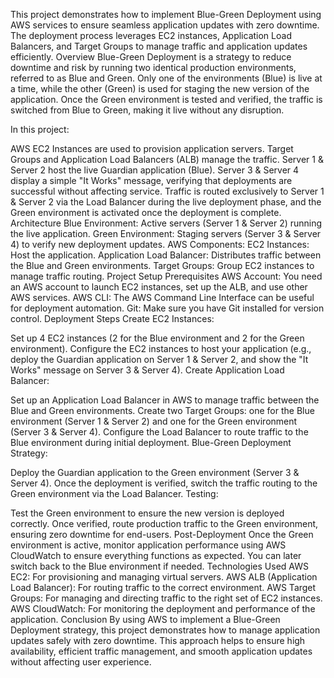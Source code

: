 This project demonstrates how to implement Blue-Green Deployment using AWS services to ensure seamless application updates with zero downtime. The deployment process leverages EC2 instances, Application Load Balancers, and Target Groups to manage traffic and application updates efficiently.
Overview
Blue-Green Deployment is a strategy to reduce downtime and risk by running two identical production environments, referred to as Blue and Green. Only one of the environments (Blue) is live at a time, while the other (Green) is used for staging the new version of the application. Once the Green environment is tested and verified, the traffic is switched from Blue to Green, making it live without any disruption.

In this project:

AWS EC2 Instances are used to provision application servers.
Target Groups and Application Load Balancers (ALB) manage the traffic.
Server 1 & Server 2 host the live Guardian application (Blue).
Server 3 & Server 4 display a simple "It Works" message, verifying that deployments are successful without affecting service.
Traffic is routed exclusively to Server 1 & Server 2 via the Load Balancer during the live deployment phase, and the Green environment is activated once the deployment is complete.
Architecture
Blue Environment: Active servers (Server 1 & Server 2) running the live application.
Green Environment: Staging servers (Server 3 & Server 4) to verify new deployment updates.
AWS Components:
EC2 Instances: Host the application.
Application Load Balancer: Distributes traffic between the Blue and Green environments.
Target Groups: Group EC2 instances to manage traffic routing.
Project Setup
Prerequisites
AWS Account: You need an AWS account to launch EC2 instances, set up the ALB, and use other AWS services.
AWS CLI: The AWS Command Line Interface can be useful for deployment automation.
Git: Make sure you have Git installed for version control.
Deployment Steps
Create EC2 Instances:

Set up 4 EC2 instances (2 for the Blue environment and 2 for the Green environment).
Configure the EC2 instances to host your application (e.g., deploy the Guardian application on Server 1 & Server 2, and show the "It Works" message on Server 3 & Server 4).
Create Application Load Balancer:

Set up an Application Load Balancer in AWS to manage traffic between the Blue and Green environments.
Create two Target Groups: one for the Blue environment (Server 1 & Server 2) and one for the Green environment (Server 3 & Server 4).
Configure the Load Balancer to route traffic to the Blue environment during initial deployment.
Blue-Green Deployment Strategy:

Deploy the Guardian application to the Green environment (Server 3 & Server 4).
Once the deployment is verified, switch the traffic routing to the Green environment via the Load Balancer.
Testing:

Test the Green environment to ensure the new version is deployed correctly.
Once verified, route production traffic to the Green environment, ensuring zero downtime for end-users.
Post-Deployment
Once the Green environment is active, monitor application performance using AWS CloudWatch to ensure everything functions as expected.
You can later switch back to the Blue environment if needed.
Technologies Used
AWS EC2: For provisioning and managing virtual servers.
AWS ALB (Application Load Balancer): For routing traffic to the correct environment.
AWS Target Groups: For managing and directing traffic to the right set of EC2 instances.
AWS CloudWatch: For monitoring the deployment and performance of the application.
Conclusion
By using AWS to implement a Blue-Green Deployment strategy, this project demonstrates how to manage application updates safely with zero downtime. This approach helps to ensure high availability, efficient traffic management, and smooth application updates without affecting user experience.
